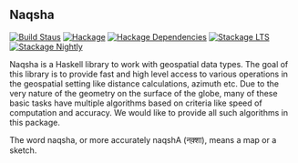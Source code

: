 Naqsha
------

[![Build Staus][travis-status]][travis-naqsha]
[![Hackage][hackage-badge]][hackage]
[![Hackage Dependencies][hackage-deps-badge]][hackage-deps]
[![Stackage LTS][stackage-lts-badge]][stackage-lts]
[![Stackage Nightly][stackage-nightly-badge]][stackage-nightly]


Naqsha is a Haskell library to work with geospatial data types. The
goal of this library is to provide fast and high level access to
various operations in the geospatial setting like distance
calculations, azimuth etc. Due to the very nature of the geometry on
the surface of the globe, many of these basic tasks have multiple
algorithms based on criteria like speed of computation and
accuracy. We would like to provide all such algorithms in this
package.

The word naqsha, or more accurately naqshA (नक़्शा), means a map or a
sketch.

[travis-status]: <https://secure.travis-ci.org/naqsha/naqsha.png> "Build status"
[travis-naqsha]: <https://travis-ci.org/naqsha/naqsha>

[hackage]:       <https://hackage.haskell.org/package/naqsha>
[hackage-badge]: <https://img.shields.io/hackage/v/naqsha.svg>
[hackage-deps-badge]: <https://img.shields.io/hackage-deps/v/naqsha.svg>
[hackage-deps]: <http://packdeps.haskellers.com/feed?needle=naqsha>

[stackage-lts]: <http://stackage.org/lts/package/naqsha>
[stackage-nightly]: <http://stackage.org/nightly/package/naqsha>
[stackage-lts-badge]: <http://stackage.org/package/naqsha/badge/lts>
[stackage-nightly-badge]: <http://stackage.org/package/naqsha/badge/nightly>
